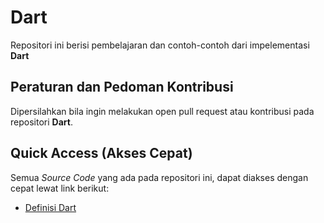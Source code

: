 # Dart
Repositori ini berisi pembelajaran dan contoh-contoh dari impelementasi **Dart**

## Peraturan dan Pedoman Kontribusi

Dipersilahkan bila ingin melakukan open pull request atau kontribusi pada repositori **Dart**. 

## Quick Access (Akses Cepat)

Semua _Source Code_ yang ada pada repositori ini, dapat diakses dengan cepat lewat link berikut:
* [Definisi Dart](https://github.com/TI18-STT-Nurul-Fikri/Dart/tree/main/Definisi)